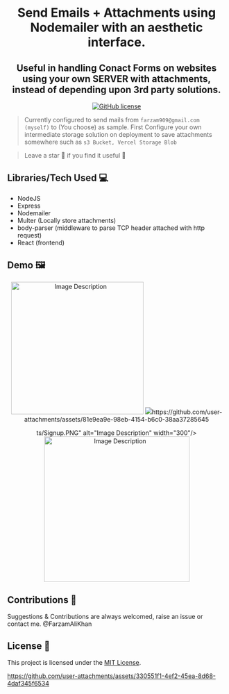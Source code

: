 <h1 align="center"> Send Emails + Attachments using Nodemailer with an aesthetic interface. </h1>
<h2 align="center"> Useful in handling Conact Forms on websites using your own SERVER with attachments, instead of depending upon 3rd party solutions. </h2>

<div align="center">
   
  [![GitHub license](https://img.shields.io/github/license/FarzamAliKhan/Hazri)](https://github.com/FarzamAliKhan/Hazri/blob/main/LICENSE) 


</div>

> Currently configured to send mails from `farzam909@gmail.com (myself)` to (You choose) as sample.
> First Configure your own intermediate storage solution on deployment to save attachments somewhere such as `s3 Bucket, Vercel Storage Blob `

> Leave a star 🌟 if you find it useful 🙂

 ## Libraries/Tech Used 💻

- NodeJS 
- Express
- Nodemailer
- Multer (Locally store attachments)
- body-parser (middleware to parse TCP header attached with http request)
- React (frontend)

## Demo 🖼️
<div align= "center"> 
   
   <img src="/assets/Screenshots/Login.PNG" alt="Image Description" width="305"/> 
   <img src="/assets/Screensho

https://github.com/user-attachments/assets/81e9ea9e-98eb-4154-b6c0-38aa37285645

ts/Signup.PNG" alt="Image Description" width="300"/>
   <img src="/assets/Screenshots/student_attendance.PNG" alt="Image Description" width="335"/>
   
</div>

## Contributions 🤝

Suggestions & Contributions are always welcomed, raise an issue or contact me. @FarzamAliKhan

## License 📒

This project is licensed under the [MIT License](LICENSE).







https://github.com/user-attachments/assets/330551f1-4ef2-45ea-8d68-4daf345f6534

